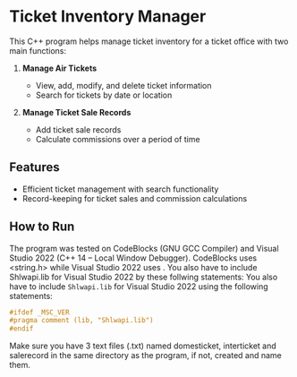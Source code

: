 # Ticket Inventory Manager  

This C++ program helps manage ticket inventory for a ticket office with two main functions:  

1. **Manage Air Tickets**  
   - View, add, modify, and delete ticket information  
   - Search for tickets by date or location  

2. **Manage Ticket Sale Records**  
   - Add ticket sale records  
   - Calculate commissions over a period of time  

## Features  
- Efficient ticket management with search functionality  
- Record-keeping for ticket sales and commission calculations  


## How to Run  
The program was tested on CodeBlocks (GNU GCC Compiler) and Visual Studio 2022 (C++ 14 – Local Window Debugger). CodeBlocks uses <string.h> while Visual Studio 2022  uses <string>.  You also have to include Shlwapi.lib for Visual Studio 2022  by these follwing statements:
You also have to include `Shlwapi.lib` for Visual Studio 2022 using the following statements:  

```cpp
#ifdef _MSC_VER
#pragma comment (lib, "Shlwapi.lib")
#endif
```
Make sure you have 3 text files (.txt) named domesticket, interticket and salerecord in the same directory as the program, if not, created and name them.
